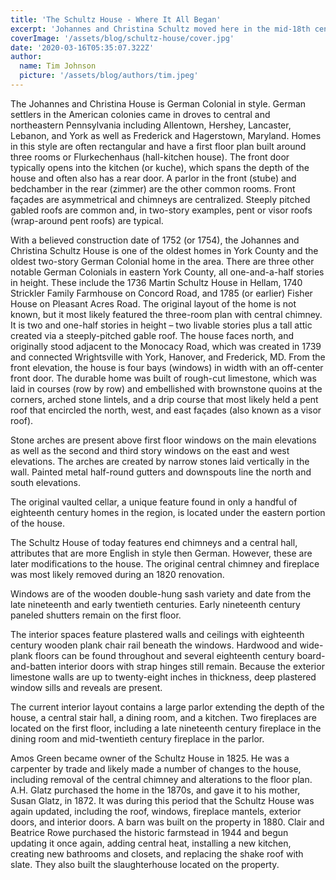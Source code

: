 ```yaml
---
title: 'The Schultz House - Where It All Began'
excerpt: 'Johannes and Christina Schultz moved here in the mid-18th century without knowing anything about where they were going. Soon, they built a little stone house and got to work.'
coverImage: '/assets/blog/schultz-house/cover.jpg'
date: '2020-03-16T05:35:07.322Z'
author:
  name: Tim Johnson
  picture: '/assets/blog/authors/tim.jpeg'
---
```


The Johannes and Christina House is German Colonial in style. German settlers in the American colonies came in droves to central and northeastern Pennsylvania including Allentown, Hershey, Lancaster, Lebanon, and York as well as Frederick and Hagerstown, Maryland. Homes in this style are often rectangular and have a first floor plan built around three rooms or Flurkechenhaus (hall-kitchen house). The front door typically opens into the kitchen (or kuche), which spans the depth of the house and often also has a rear door. A parlor in the front (stube) and bedchamber in the rear (zimmer) are the other common rooms. Front façades are asymmetrical and chimneys are centralized. Steeply pitched gabled roofs are common and, in two-story examples, pent or visor roofs (wrap-around pent roofs) are typical.

With a believed construction date of 1752 (or 1754), the Johannes and Christina Schultz House is one of the oldest homes in York County and the oldest two-story German Colonial home in the area. There are three other notable German Colonials in eastern York County, all one-and-a-half stories in height. These include the 1736 Martin Schultz House in Hellam, 1740 Strickler Family Farmhouse on Concord Road, and 1785 (or earlier) Fisher House on Pleasant Acres Road. The original layout of the home is not known, but it most likely featured the three-room plan with central chimney. It is two and one-half stories in height – two livable stories plus a tall attic created via a steeply-pitched gable roof. The house faces north, and originally stood adjacent to the Monocacy Road, which was created in 1739 and connected Wrightsville with York, Hanover, and Frederick, MD. From the front elevation, the house is four bays (windows) in width with an off-center front door. The durable home was built of rough-cut limestone, which was laid in courses (row by row) and embellished with brownstone quoins at the corners, arched stone lintels, and a drip course that most likely held a pent roof that encircled the north, west, and east façades (also known as a visor roof).

Stone arches are present above first floor windows on the main elevations as well as the second and third story windows on the east and west elevations. The arches are created by narrow stones laid vertically in the wall. Painted metal half-round gutters and downspouts line the north and south elevations.

The original vaulted cellar, a unique feature found in only a handful of eighteenth century homes in the region, is located under the eastern portion of the house.

The Schultz House of today features end chimneys and a central hall, attributes that are more English in style then German. However, these are later modifications to the house. The original central chimney and fireplace was most likely removed during an 1820 renovation.

Windows are of the wooden double-hung sash variety and date from the late nineteenth and early twentieth centuries. Early nineteenth century paneled shutters remain on the first floor.

The interior spaces feature plastered walls and ceilings with eighteenth century wooden plank chair rail beneath the windows. Hardwood and wide-plank floors can be found throughout and several eighteenth century board-and-batten interior doors with strap hinges still remain. Because the exterior limestone walls are up to twenty-eight inches in thickness, deep plastered window sills and reveals are present.

The current interior layout contains a large parlor extending the depth of the house, a central stair hall, a dining room, and a kitchen. Two fireplaces are located on the first floor, including a late nineteenth century fireplace in the dining room and mid-twentieth century fireplace in the parlor.

Amos Green became owner of the Schultz House in 1825. He was a carpenter by trade and likely made a number of changes to the house, including removal of the central chimney and alterations to the floor plan. A.H. Glatz purchased the home in the 1870s, and gave it to his mother, Susan Glatz, in 1872. It was during this period that the Schultz House was again updated, including the roof, windows, fireplace mantels, exterior doors, and interior doors. A barn was built on the property in 1880. Clair and Beatrice Rowe purchased the historic farmstead in 1944 and begun updating it once again, adding central heat, installing a new kitchen, creating new bathrooms and closets, and replacing the shake roof with slate. They also built the slaughterhouse located on the property.
